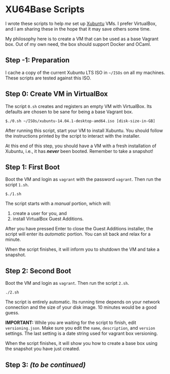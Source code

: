 # XU64Base Scripts

I wrote these scripts to help *me* set up [Xubuntu](http://xubuntu.org/) VMs. I
prefer VirtualBox, and I am sharing these in the hope that it may save others
some time.

My philosophy here is to create a VM that can be used as a base Vagrant box. Out
of my own need, the box should support Docker and OCaml.

## Step -1: Preparation

I cache a copy of the current Xubuntu LTS ISO in `~/ISOs` on all my machines.
These scripts are tested against this ISO.

## Step 0: Create VM in VirtualBox

The script `0.sh` creates and registers an empty VM with VirtualBox. Its
defaults are chosen to be sane for being a base Vagrant box.

```
$./0.sh ~/ISOs/xubuntu-14.04.1-desktop-amd64.iso [disk-size-in-GB]
```

After running this script, start your VM to install Xubuntu. You should follow
the instructions printed by the script to interact with the installer.

At this end of this step, you should have a VM with a fresh installation of
Xubuntu, i.e., it has __*never*__ been booted. Remember to take a snapshot!

## Step 1: First Boot

Boot the VM and login as `vagrant` with the password `vagrant`. Then run the
script `1.sh`.

```
$./1.sh
```

The script starts with a *manual* portion, which will:
1. create a user for you, and
2. install VirtualBox Guest Additions.

After you have pressed Enter to close the Guest Additions installer, the script
will enter its *automatic* portion. You can sit back and relax for a minute.

When the script finishes, it will inform you to shutdown the VM and take a
snapshot.

## Step 2: Second Boot

Boot the VM and login as `vagrant`. Then run the script `2.sh`.

```
./2.sh
```

The script is entirely automatic. Its running time depends on your network
connection and the size of your disk image. 10 minutes would be a good guess.

__IMPORTANT:__ While you are waiting for the script to finish, edit
`versioning.json`. Make sure you edit the `name`, `description`, and `version`
settings. The last setting is a date string used for vagrant box versioning.

When the script finishes, it will show you how to create a base box using the
snapshot you have just created.

## Step 3: __*(to be continued)*__
